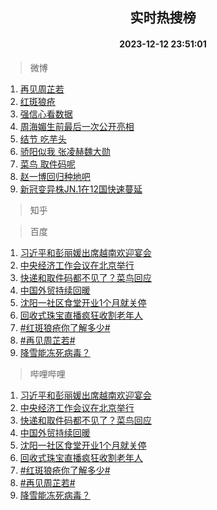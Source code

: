 <div align="center"><h2>实时热搜榜</h2><h4>2023-12-12 23:51:01</h4></div>

> 微博  

1. [再见周芷若](https://s.weibo.com/weibo?q=%23%E5%86%8D%E8%A7%81%E5%91%A8%E8%8A%B7%E8%8B%A5%23&t=31&band_rank=1&Refer=top)<br />
2. [红斑狼疮](https://s.weibo.com/weibo?q=%E7%BA%A2%E6%96%91%E7%8B%BC%E7%96%AE&t=31&band_rank=2&Refer=top)<br />
3. [强信心看数据](https://s.weibo.com/weibo?q=%23%E5%BC%BA%E4%BF%A1%E5%BF%83%E7%9C%8B%E6%95%B0%E6%8D%AE%23&t=31&band_rank=3&Refer=top)<br />
4. [周海媚生前最后一次公开亮相](https://s.weibo.com/weibo?q=%23%E5%91%A8%E6%B5%B7%E5%AA%9A%E7%94%9F%E5%89%8D%E6%9C%80%E5%90%8E%E4%B8%80%E6%AC%A1%E5%85%AC%E5%BC%80%E4%BA%AE%E7%9B%B8%23&t=31&band_rank=4&Refer=top)<br />
5. [结节 吃芋头](https://s.weibo.com/weibo?q=%E7%BB%93%E8%8A%82%20%E5%90%83%E8%8A%8B%E5%A4%B4&t=31&band_rank=5&Refer=top)<br />
6. [骄阳似我 张凌赫魏大勋](https://s.weibo.com/weibo?q=%E9%AA%84%E9%98%B3%E4%BC%BC%E6%88%91%20%E5%BC%A0%E5%87%8C%E8%B5%AB%E9%AD%8F%E5%A4%A7%E5%8B%8B&t=31&band_rank=6&Refer=top)<br />
7. [菜鸟 取件码呢](https://s.weibo.com/weibo?q=%E8%8F%9C%E9%B8%9F%20%E5%8F%96%E4%BB%B6%E7%A0%81%E5%91%A2&t=31&band_rank=7&Refer=top)<br />
8. [赵一博回归种地吧](https://s.weibo.com/weibo?q=%E8%B5%B5%E4%B8%80%E5%8D%9A%E5%9B%9E%E5%BD%92%E7%A7%8D%E5%9C%B0%E5%90%A7&t=31&band_rank=8&Refer=top)<br />
9. [新冠变异株JN.1在12国快速蔓延](https://s.weibo.com/weibo?q=%23%E6%96%B0%E5%86%A0%E5%8F%98%E5%BC%82%E6%A0%AAJN.1%E5%9C%A812%E5%9B%BD%E5%BF%AB%E9%80%9F%E8%94%93%E5%BB%B6%23&t=31&band_rank=9&Refer=top)<br />

> 知乎  


> 百度  

1. [习近平和彭丽媛出席越南欢迎宴会](https://www.baidu.com/s?wd=%E4%B9%A0%E8%BF%91%E5%B9%B3%E5%92%8C%E5%BD%AD%E4%B8%BD%E5%AA%9B%E5%87%BA%E5%B8%AD%E8%B6%8A%E5%8D%97%E6%AC%A2%E8%BF%8E%E5%AE%B4%E4%BC%9A&sa=fyb_news&rsv_dl=fyb_news)<br />
2. [中央经济工作会议在北京举行](https://www.baidu.com/s?wd=%E4%B8%AD%E5%A4%AE%E7%BB%8F%E6%B5%8E%E5%B7%A5%E4%BD%9C%E4%BC%9A%E8%AE%AE%E5%9C%A8%E5%8C%97%E4%BA%AC%E4%B8%BE%E8%A1%8C&sa=fyb_news&rsv_dl=fyb_news)<br />
3. [快递和取件码都不见了？菜鸟回应](https://www.baidu.com/s?wd=%E5%BF%AB%E9%80%92%E5%92%8C%E5%8F%96%E4%BB%B6%E7%A0%81%E9%83%BD%E4%B8%8D%E8%A7%81%E4%BA%86%EF%BC%9F%E8%8F%9C%E9%B8%9F%E5%9B%9E%E5%BA%94&sa=fyb_news&rsv_dl=fyb_news)<br />
4. [中国外贸持续回暖](https://www.baidu.com/s?wd=%E4%B8%AD%E5%9B%BD%E5%A4%96%E8%B4%B8%E6%8C%81%E7%BB%AD%E5%9B%9E%E6%9A%96&sa=fyb_news&rsv_dl=fyb_news)<br />
5. [沈阳一社区食堂开业1个月就关停](https://www.baidu.com/s?wd=%E6%B2%88%E9%98%B3%E4%B8%80%E7%A4%BE%E5%8C%BA%E9%A3%9F%E5%A0%82%E5%BC%80%E4%B8%9A1%E4%B8%AA%E6%9C%88%E5%B0%B1%E5%85%B3%E5%81%9C&sa=fyb_news&rsv_dl=fyb_news)<br />
6. [回收式珠宝直播疯狂收割老年人](https://www.baidu.com/s?wd=%E5%9B%9E%E6%94%B6%E5%BC%8F%E7%8F%A0%E5%AE%9D%E7%9B%B4%E6%92%AD%E7%96%AF%E7%8B%82%E6%94%B6%E5%89%B2%E8%80%81%E5%B9%B4%E4%BA%BA&sa=fyb_news&rsv_dl=fyb_news)<br />
7. [#红斑狼疮你了解多少#](https://www.baidu.com/s?wd=%23%E7%BA%A2%E6%96%91%E7%8B%BC%E7%96%AE%E4%BD%A0%E4%BA%86%E8%A7%A3%E5%A4%9A%E5%B0%91%23&sa=fyb_news&rsv_dl=fyb_news)<br />
8. [#再见周芷若#](https://www.baidu.com/s?wd=%23%E5%86%8D%E8%A7%81%E5%91%A8%E8%8A%B7%E8%8B%A5%23&sa=fyb_news&rsv_dl=fyb_news)<br />
9. [降雪能冻死病毒？](https://www.baidu.com/s?wd=%E9%99%8D%E9%9B%AA%E8%83%BD%E5%86%BB%E6%AD%BB%E7%97%85%E6%AF%92%EF%BC%9F&sa=fyb_news&rsv_dl=fyb_news)<br />

> 哔哩哔哩  

1. [习近平和彭丽媛出席越南欢迎宴会](https://www.baidu.com/s?wd=%E4%B9%A0%E8%BF%91%E5%B9%B3%E5%92%8C%E5%BD%AD%E4%B8%BD%E5%AA%9B%E5%87%BA%E5%B8%AD%E8%B6%8A%E5%8D%97%E6%AC%A2%E8%BF%8E%E5%AE%B4%E4%BC%9A&sa=fyb_news&rsv_dl=fyb_news)<br />
2. [中央经济工作会议在北京举行](https://www.baidu.com/s?wd=%E4%B8%AD%E5%A4%AE%E7%BB%8F%E6%B5%8E%E5%B7%A5%E4%BD%9C%E4%BC%9A%E8%AE%AE%E5%9C%A8%E5%8C%97%E4%BA%AC%E4%B8%BE%E8%A1%8C&sa=fyb_news&rsv_dl=fyb_news)<br />
3. [快递和取件码都不见了？菜鸟回应](https://www.baidu.com/s?wd=%E5%BF%AB%E9%80%92%E5%92%8C%E5%8F%96%E4%BB%B6%E7%A0%81%E9%83%BD%E4%B8%8D%E8%A7%81%E4%BA%86%EF%BC%9F%E8%8F%9C%E9%B8%9F%E5%9B%9E%E5%BA%94&sa=fyb_news&rsv_dl=fyb_news)<br />
4. [中国外贸持续回暖](https://www.baidu.com/s?wd=%E4%B8%AD%E5%9B%BD%E5%A4%96%E8%B4%B8%E6%8C%81%E7%BB%AD%E5%9B%9E%E6%9A%96&sa=fyb_news&rsv_dl=fyb_news)<br />
5. [沈阳一社区食堂开业1个月就关停](https://www.baidu.com/s?wd=%E6%B2%88%E9%98%B3%E4%B8%80%E7%A4%BE%E5%8C%BA%E9%A3%9F%E5%A0%82%E5%BC%80%E4%B8%9A1%E4%B8%AA%E6%9C%88%E5%B0%B1%E5%85%B3%E5%81%9C&sa=fyb_news&rsv_dl=fyb_news)<br />
6. [回收式珠宝直播疯狂收割老年人](https://www.baidu.com/s?wd=%E5%9B%9E%E6%94%B6%E5%BC%8F%E7%8F%A0%E5%AE%9D%E7%9B%B4%E6%92%AD%E7%96%AF%E7%8B%82%E6%94%B6%E5%89%B2%E8%80%81%E5%B9%B4%E4%BA%BA&sa=fyb_news&rsv_dl=fyb_news)<br />
7. [#红斑狼疮你了解多少#](https://www.baidu.com/s?wd=%23%E7%BA%A2%E6%96%91%E7%8B%BC%E7%96%AE%E4%BD%A0%E4%BA%86%E8%A7%A3%E5%A4%9A%E5%B0%91%23&sa=fyb_news&rsv_dl=fyb_news)<br />
8. [#再见周芷若#](https://www.baidu.com/s?wd=%23%E5%86%8D%E8%A7%81%E5%91%A8%E8%8A%B7%E8%8B%A5%23&sa=fyb_news&rsv_dl=fyb_news)<br />
9. [降雪能冻死病毒？](https://www.baidu.com/s?wd=%E9%99%8D%E9%9B%AA%E8%83%BD%E5%86%BB%E6%AD%BB%E7%97%85%E6%AF%92%EF%BC%9F&sa=fyb_news&rsv_dl=fyb_news)<br />
